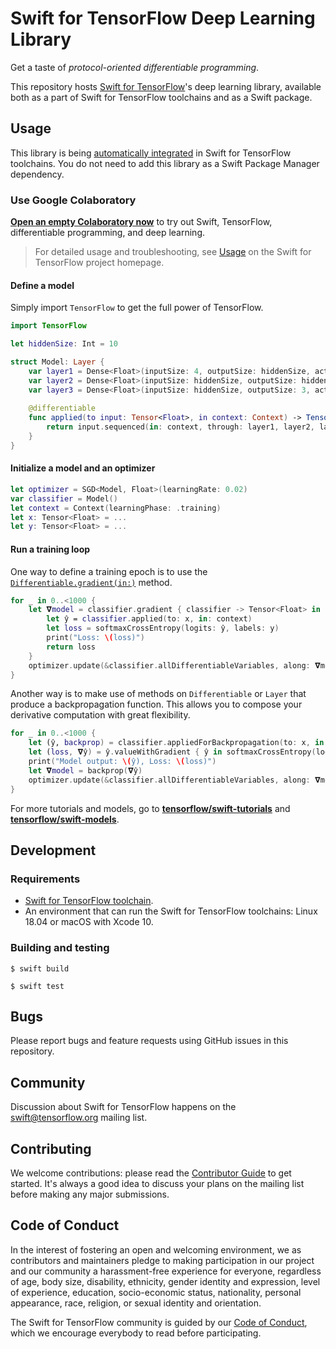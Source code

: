 # Swift for TensorFlow Deep Learning Library

Get a taste of *protocol-oriented differentiable programming*.

This repository hosts [Swift for TensorFlow](https://github.com/tensorflow/swift)'s deep learning library, available both as a part of Swift for TensorFlow toolchains and as a Swift package. 

## Usage

This library is being [automatically integrated](https://github.com/apple/swift/tree/tensorflow#customize-tensorflow-support) in Swift for TensorFlow toolchains. You do not need to add this library as a Swift Package Manager dependency.

### Use Google Colaboratory

[**Open an empty Colaboratory now**](https://colab.research.google.com/github/tensorflow/swift/blob/master/notebooks/blank_swift.ipynb) to try out Swift, TensorFlow, differentiable programming, and deep learning.

> For detailed usage and troubleshooting, see [Usage](https://github.com/tensorflow/swift/blob/master/Usage.md) on the Swift for TensorFlow project homepage.

#### Define a model

Simply import `TensorFlow` to get the full power of TensorFlow.

```swift
import TensorFlow

let hiddenSize: Int = 10

struct Model: Layer {
    var layer1 = Dense<Float>(inputSize: 4, outputSize: hiddenSize, activation: relu)
    var layer2 = Dense<Float>(inputSize: hiddenSize, outputSize: hiddenSize, activation: relu)
    var layer3 = Dense<Float>(inputSize: hiddenSize, outputSize: 3, activation: identity)
    
    @differentiable
    func applied(to input: Tensor<Float>, in context: Context) -> Tensor<Float> {
        return input.sequenced(in: context, through: layer1, layer2, layer3)
    }
}
```

#### Initialize a model and an optimizer

```swift
let optimizer = SGD<Model, Float>(learningRate: 0.02)
var classifier = Model()
let context = Context(learningPhase: .training)
let x: Tensor<Float> = ...
let y: Tensor<Float> = ...
```

#### Run a training loop

One way to define a training epoch is to use the [`Differentiable.gradient(in:)`](https://github.com/apple/swift/blob/652523f49581a42986ef2b6b04a593ed47496122/stdlib/public/core/AutoDiff.swift#L214) method.

```swift
for _ in 0..<1000 {
    let 𝛁model = classifier.gradient { classifier -> Tensor<Float> in
        let ŷ = classifier.applied(to: x, in: context)
        let loss = softmaxCrossEntropy(logits: ŷ, labels: y)
        print("Loss: \(loss)")
        return loss
    }
    optimizer.update(&classifier.allDifferentiableVariables, along: 𝛁model)
}
```

Another way is to make use of methods on `Differentiable` or `Layer` that produce a backpropagation function. This allows you to compose your derivative computation with great flexibility.

```swift
for _ in 0..<1000 {
    let (ŷ, backprop) = classifier.appliedForBackpropagation(to: x, in: context)
    let (loss, 𝛁ŷ) = ŷ.valueWithGradient { ŷ in softmaxCrossEntropy(logits: ŷ, labels: y) }
    print("Model output: \(ŷ), Loss: \(loss)")
    let 𝛁model = backprop(𝛁ŷ)
    optimizer.update(&classifier.allDifferentiableVariables, along: 𝛁model)
}
```

For more tutorials and models, go to [**tensorflow/swift-tutorials**](https://github.com/tensorflow/swift-tutorials) and [**tensorflow/swift-models**](https://github.com/tensorflow/swift-models).

## Development

### Requirements

* [Swift for TensorFlow toolchain](https://github.com/tensorflow/swift/blob/master/Installation.md).
* An environment that can run the Swift for TensorFlow toolchains: Linux 18.04 or macOS with Xcode 10.

### Building and testing

```
$ swift build
```
```
$ swift test
```

## Bugs

Please report bugs and feature requests using GitHub issues in this repository.

## Community

Discussion about Swift for TensorFlow happens on the
[swift@tensorflow.org](https://groups.google.com/a/tensorflow.org/d/forum/swift)
mailing list.

## Contributing

We welcome contributions: please read the [Contributor Guide](CONTRIBUTING.md)
to get started. It's always a good idea to discuss your plans on the mailing
list before making any major submissions.

## Code of Conduct

In the interest of fostering an open and welcoming environment, we as
contributors and maintainers pledge to making participation in our project and
our community a harassment-free experience for everyone, regardless of age, body
size, disability, ethnicity, gender identity and expression, level of
experience, education, socio-economic status, nationality, personal appearance,
race, religion, or sexual identity and orientation.

The Swift for TensorFlow community is guided by our [Code of
Conduct](CODE_OF_CONDUCT.md), which we encourage everybody to read before
participating.
